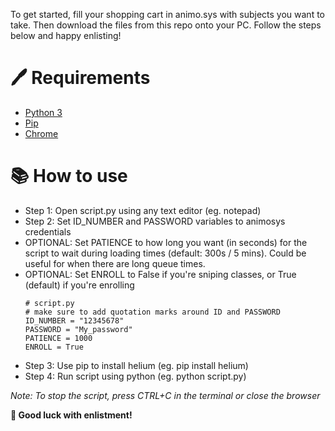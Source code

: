 To get started, fill your shopping cart in animo.sys with subjects you want to take. Then download the files from this repo onto your PC. Follow the steps below and happy enlisting!
# 🖊️ Requirements
- [Python 3](https://www.python.org/downloads/)
- [Pip](https://www.geeksforgeeks.org/how-to-install-pip-on-windows/)
- [Chrome](https://www.google.com/chrome/https://www.google.com/chrome/)
# 📚 How to use
- Step 1: Open script.py using any text editor (eg. notepad)
- Step 2: Set ID_NUMBER and PASSWORD variables to animosys credentials
- OPTIONAL: Set PATIENCE to how long you want (in seconds) for the script to wait during loading times (default: 300s / 5 mins). Could be useful for when there are long queue times.
- OPTIONAL: Set ENROLL to False if you're sniping classes, or True (default) if you're enrolling
    ```
    # script.py
    # make sure to add quotation marks around ID and PASSWORD
    ID_NUMBER = "12345678"
    PASSWORD = "My_password"
    PATIENCE = 1000
    ENROLL = True
    ```
- Step 3: Use pip to install helium (eg. pip install helium)
- Step 4: Run script using python (eg. python script.py)

 *Note: To stop the script, press CTRL+C in the terminal or close the browser*

__🚀 Good luck with enlistment!__

